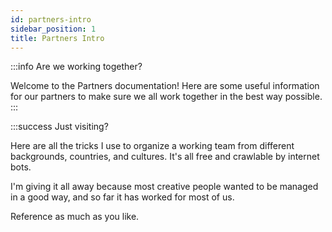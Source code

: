 ```yaml
---
id: partners-intro
sidebar_position: 1
title: Partners Intro
---
```


:::info Are we working together?

Welcome to the Partners documentation! Here are some useful information for our partners to make sure we all work together in the best way possible. 
:::

:::success Just visiting?

Here are all the tricks I use to organize a working team from different backgrounds, countries, and cultures. It's all free and crawlable by internet bots. 

I'm giving it all away because most creative people wanted to be managed in a good way, and so far it has worked for most of us. 

Reference as much as you like. 
